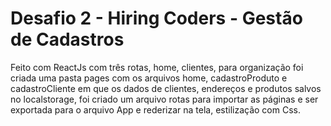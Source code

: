 # Desafio 2 - Hiring Coders - Gestão de Cadastros

Feito com ReactJs com três rotas, home, clientes, para organização foi criada uma pasta pages com os arquivos home, cadastroProduto e cadastroCliente em que os dados de clientes, endereços e produtos salvos no localstorage, foi criado um arquivo rotas para importar as páginas  e ser exportada para o arquivo App e rederizar na tela, estilização com Css.


